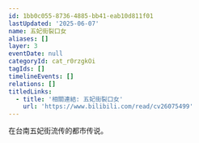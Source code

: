 ```yaml
---
id: 1bb0c055-8736-4885-bb41-eab10d811f01
lastUpdated: '2025-06-07'
name: 五妃街裂口女
aliases: []
layer: 3
eventDate: null
categoryId: cat_r0rzgkOi
tagIds: []
timelineEvents: []
relations: []
titledLinks:
  - title: '相關連結: 五妃街裂口女'
    url: 'https://www.bilibili.com/read/cv26075499'
---
```

在台南五妃街流传的都市传说。
